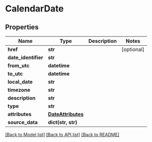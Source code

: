 # CalendarDate

## Properties
Name | Type | Description | Notes
------------ | ------------- | ------------- | -------------
**href** | **str** |  | [optional] 
**date_identifier** | **str** |  | 
**from_utc** | **datetime** |  | 
**to_utc** | **datetime** |  | 
**local_date** | **str** |  | 
**timezone** | **str** |  | 
**description** | **str** |  | 
**type** | **str** |  | 
**attributes** | [**DateAttributes**](DateAttributes.md) |  | 
**source_data** | **dict(str, str)** |  | 

[[Back to Model list]](../README.md#documentation-for-models) [[Back to API list]](../README.md#documentation-for-api-endpoints) [[Back to README]](../README.md)


